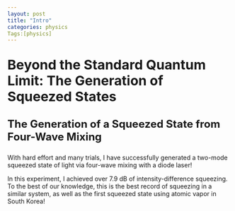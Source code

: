 ```yaml
---
layout: post
title: "Intro"
categories: physics
Tags:[physics]
---
```


<p style="font-size: 30px;"><b>Beyond the Standard Quantum Limit: The Generation of Squeezed States</b></p>

<p style="font-size: 24px;"><b>The Generation of a Squeezed State from Four-Wave Mixing</b></p>

With hard effort and many trials, I have successfully generated a two-mode squeezed state of light via four-wave mixing with a diode laser!

In this experiment, I achieved over 7.9 dB of intensity-difference squeezing. To the best of our knowledge, this is the best record of squeezing in a similar system, as well as the first squeezed state using atomic vapor in South Korea!
